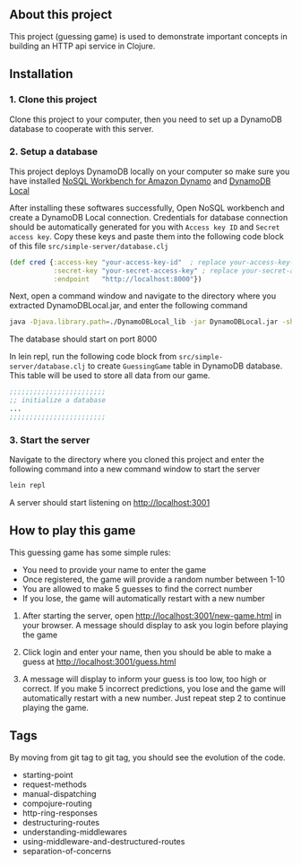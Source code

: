 ## About this project
This project (guessing game) is used to demonstrate important concepts in building an HTTP api service in Clojure.

## Installation

### 1. Clone this project 
Clone this project to your computer, then you need to set up a DynamoDB database to cooperate with this server.

### 2. Setup a database
This project deploys DynamoDB locally on your computer so make sure you have installed [NoSQL Workbench for Amazon Dynamo](https://docs.aws.amazon.com/amazondynamodb/latest/developerguide/workbench.settingup.html) and [DynamoDB Local](https://docs.aws.amazon.com/amazondynamodb/latest/developerguide/DynamoDBLocal.DownloadingAndRunning.html)

After installing these softwares successfully, Open NoSQL workbench and create a DynamoDB Local connection. Credentials for database connection should be automatically generated for you with `Access key ID` and `Secret access key`. Copy these keys and paste them into the following code block of this file `src/simple-server/database.clj`

```clojure
(def cred {:access-key "your-access-key-id"  ; replace your-access-key-id with your access key id 
           :secret-key "your-secret-access-key" ; replace your-secret-access-key with your secret access key
           :endpoint   "http://localhost:8000"})
```
Next, open a command window and navigate to the directory where you extracted DynamoDBLocal.jar, and enter the following command

```sh
java -Djava.library.path=./DynamoDBLocal_lib -jar DynamoDBLocal.jar -sharedDb
```

The database should start on port 8000

In lein repl, run the following code block from `src/simple-server/database.clj` to create `GuessingGame` table in DynamoDB database. This table will be used to store all data from our game. 

```clojure
;;;;;;;;;;;;;;;;;;;;;;;;
;; initialize a database
...
;;;;;;;;;;;;;;;;;;;;;;;;
```

### 3. Start the server
Navigate to the directory where you cloned this project and enter the following command into a new command window to start the server

```sh
lein repl  
```

A server should start listening on [http://localhost:3001](http://localhost:3001)

## How to play this game

This guessing game has some simple rules:
- You need to provide your name to enter the game
- Once registered, the game will provide a random number between 1-10
- You are allowed to make 5 guesses to find the correct number
- If you lose, the game will automatically restart with a new number

1. After starting the server, open [http://localhost:3001/new-game.html](http://localhost:3001/new-game.html) in your browser. A message should display to ask you login before playing the game

2. Click login and enter your name, then you should be able to make a guess at [http://localhost:3001/guess.html](http://localhost:3001/guess.html)

3. A message will display to inform your guess is too low, too high or correct. If you make 5 incorrect predictions, you lose and the game will automatically restart with a new number. Just repeat step 2 to continue playing the game.

## Tags

By moving from git tag to git tag, you should see the evolution
of the code.

 - starting-point
 - request-methods
 - manual-dispatching
 - compojure-routing
 - http-ring-responses
 - destructuring-routes
 - understanding-middlewares
 - using-middleware-and-destructured-routes
 - separation-of-concerns

